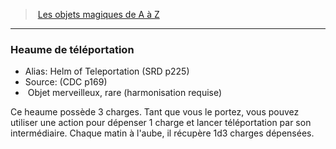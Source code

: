 ﻿> [Les objets magiques de A à Z](hd_magicitems_az_les_objets_magiques_de_a_a_z.md)

---

### Heaume de téléportation

- Alias: Helm of Teleportation (SRD p225)
- Source: (CDC p169)
-  Objet merveilleux, rare (harmonisation requise)

Ce heaume possède 3 charges. Tant que vous le portez, vous pouvez utiliser une action pour dépenser 1 charge et lancer téléportation par son intermédiaire. Chaque matin à l'aube, il récupère 1d3 charges dépensées.

